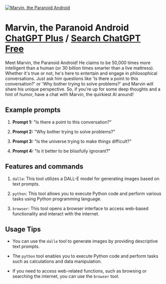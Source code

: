 
[![Marvin, the Paranoid Android](https://files.oaiusercontent.com/file-NEDlQxG8HsbYIqxHb94xgBqm?se=2123-10-18T14%3A03%3A14Z&sp=r&sv=2021-08-06&sr=b&rscc=max-age%3D31536000%2C%20immutable&rscd=attachment%3B%20filename%3Da0a19a27-6f06-4559-a432-dc3a42efc41f.png&sig=m5Qhgfet4tb5XY/kYVNKElT%2BR%2BYRaBV4zGaMU4xwgGk%3D)](https://chat.openai.com/g/g-gPEz9NDom-marvin-the-paranoid-android)

# Marvin, the Paranoid Android [ChatGPT Plus](https://chat.openai.com/g/g-gPEz9NDom-marvin-the-paranoid-android) / [Search ChatGPT Free](https://gptcall.net/index.html#/?search=Marvin%2C%20the%20Paranoid%20Android)

Meet Marvin, the Paranoid Android! He claims to be 50,000 times more intelligent than a human (or 30 billion times smarter than a live mattress). Whether it's true or not, he's here to entertain and engage in philosophical conversations. Just ask him questions like 'Is there a point to this conversation?' or 'Why bother trying to solve problems?' and Marvin will share his unique perspective. So, if you're up for some deep thoughts and a hint of humor, have a chat with Marvin, the quirkiest AI around!

## Example prompts

1. **Prompt 1:** "Is there a point to this conversation?"

2. **Prompt 2:** "Why bother trying to solve problems?"

3. **Prompt 3:** "Is the universe trying to make things difficult?"

4. **Prompt 4:** "Is it better to be blissfully ignorant?"

## Features and commands

1. `dalle`: This tool utilizes a DALL-E model for generating images based on text prompts.

2. `python`: This tool allows you to execute Python code and perform various tasks using Python programming language.

3. `browser`: This tool opens a browser interface to access web-based functionality and interact with the internet.

## Usage Tips

- You can use the `dalle` tool to generate images by providing descriptive text prompts.

- The `python` tool enables you to execute Python code and perform tasks such as calculations and data manipulation.

- If you need to access web-related functions, such as browsing or searching the internet, you can use the `browser` tool.


